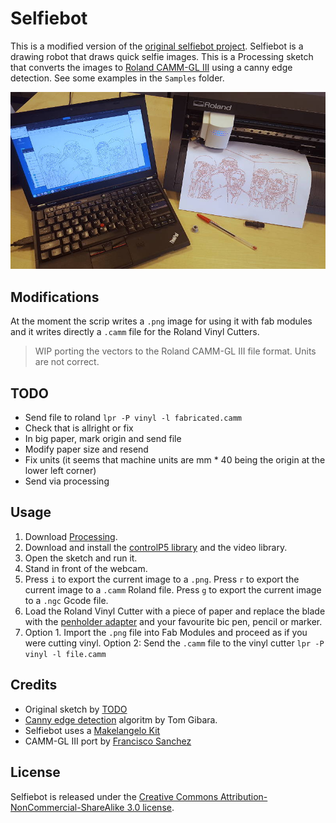 # Selfiebot
This is a modified version of the [original selfiebot project](https://github.com/nodebox/selfiebot). Selfiebot is a drawing robot that draws quick selfie images. This is a Processing sketch that converts the images to [Roland CAMM-GL III](./pnc900_user.pdf) using a canny edge detection. See some examples in the `Samples` folder.

![Demo selfiebot output](./g/selfie.jpg)

## Modifications
At the moment the scrip writes a `.png` image for using it with fab modules and it writes directly a `.camm` file for the Roland Vinyl Cutters.

> WIP porting the vectors to the Roland CAMM-GL III file format. Units are not correct.

## TODO
* Send file to roland  `lpr -P vinyl -l fabricated.camm`
* Check that is allright or fix
* In big paper, mark origin and send file
* Modify paper size and resend
* Fix units (it seems that machine units are mm * 40 being the origin at the lower left corner)
* Send via processing

## Usage
1. Download [Processing](http://processing.org/download/).
2. Download and install the [controlP5 library](http://www.sojamo.de/libraries/controlP5/) and the video library.
3. Open the sketch and run it.
4. Stand in front of the webcam.
5. Press `i` to export the current image to a `.png`. Press `r` to export the current image to a `.camm` Roland file.  Press `g` to export the current image to a `.ngc` Gcode file.
6. Load the Roland Vinyl Cutter with a piece of paper and replace the blade with the [penholder adapter](https://github.com/TheBeachLab/Roland_VinylDraw) and your favourite bic pen, pencil or marker.
7. Option 1. Import the `.png` file into Fab Modules and proceed as if you were cutting vinyl. Option 2: Send the `.camm` file to the vinyl cutter `lpr -P vinyl -l file.camm`

## Credits
* Original sketch by [TODO](http://www.todo.to.it/)
* [Canny edge detection](http://www.tomgibara.com/computer-vision/canny-edge-detector) algoritm by Tom Gibara.
* Selfiebot uses a [Makelangelo Kit](https://github.com/MarginallyClever/Makelangelo)
* CAMM-GL III port by [Francisco Sanchez](http://beachlab.org)

## License
Selfiebot is released under the [Creative Commons Attribution-NonCommercial-ShareAlike 3.0 license](http://creativecommons.org/licenses/by-nc-sa/3.0/).
